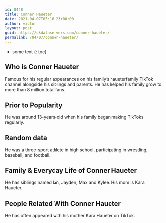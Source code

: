 ```yaml
---
id: 8448
title: Conner Haueter
date: 2021-04-07T05:16:23+00:00
author: victor
layout: post
guid: https://ukdataservers.com/conner-haueter/
permalink: /04/07/conner-haueter/
---
```


* some text
{: toc}


## Who is Conner Haueter



Famous for his regular appearances on his family&#8217;s haueterfamily TikTok channel alongside his siblings and parents. He has helped his family grow to more than 8 million total fans. 

                
                
                
## Prior to Popularity



He was around 13-years-old when his family began making TikToks regularly. 

                
                
                
## Random data



He was a three-sport athlete in high school, participating in wrestling, baseball, and football. 

                
                
                
## Family & Everyday Life of Conner Haueter



He has siblings named Ian, Jayden, Max and Kylee. His mom is Kara Haueter. 

                
                
                
## People Related With Conner Haueter



He has often appeared with his mother Kara Haueter on TikTok.

                
              
            
          
          
          